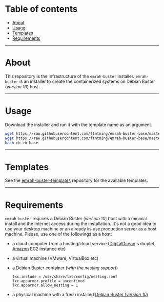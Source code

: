 Table of contents
=================

- [About](#about)
- [Usage](#usage)
- [Templates](#templates)
- [Requirements](#requirements)

---

About
=====

This repository is the infrastructure of the `emrah-buster` installer.
`emrah-buster` is an installer to create the containerized systems on
Debian Buster (_version 10_) host.

---

Usage
=====

Download the installer and run it with the template name as an argument.

```bash
wget https://raw.githubusercontent.com/ftntming/emrah-buster-base/master/installer/eb
wget https://raw.githubusercontent.com/ftntming/emrah-buster-base/master/installer/eb-base.conf
bash eb eb-base
```

---

Templates
=========

See the
[emrah-buster-templates](https://github.com/ftntming/emrah-buster-templates)
repository for the available templates.

---

Requirements
============

`emrah-buster` requires a Debian Buster (_version 10_) host with a minimal
install and the Internet access during the installation. It's not a good idea
to use your desktop machine or an already in-use production server as a host
machine. Please, use one of the followings as a host:

-  a cloud computer from a hosting/cloud service
   ([DigitalOcean](https://www.digitalocean.com/?refcode=92b0165840d8)'s
   droplet, [Amazon](https://console.aws.amazon.com) EC2 instance etc)

-  a virtual machine (VMware, VirtualBox etc)

-  a Debian Buster container (_with the nesting support_)
   ```
   lxc.include = /usr/share/lxc/config/nesting.conf
   lxc.apparmor.profile = unconfined
   lxc.apparmor.allow_nesting = 1
   ```

-  a physical machine with a fresh installed
   [Debian Buster (_version 10_)](https://www.debian.org/distrib/netinst)
